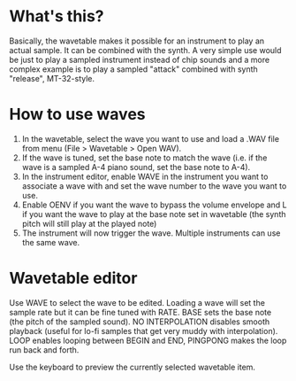 # What's this? #

Basically, the wavetable makes it possible for an instrument to play an actual sample. It can be combined with the synth. A very simple use would be just to play a sampled instrument instead of chip sounds and a more complex example is to play a sampled "attack" combined with synth "release", MT-32-style.

# How to use waves #

  1. In the wavetable, select the wave you want to use and load a .WAV file from menu (File > Wavetable > Open WAV).
  1. If the wave is tuned, set the base note to match the wave (i.e. if the wave is a sampled A-4 piano sound, set the base note to A-4).
  1. In the instrument editor, enable WAVE in the instrument you want to associate a wave with and set the wave number to the wave you want to use.
  1. Enable OENV if you want the wave to bypass the volume envelope and L if you want the wave to play at the base note set in wavetable (the synth pitch will still play at the played note)
  1. The instrument will now trigger the wave. Multiple instruments can use the same wave.

# Wavetable editor #

Use WAVE to select the wave to be edited. Loading a wave will set the sample rate but it can be fine tuned with RATE. BASE sets the base note (the pitch of the sampled sound). NO INTERPOLATION disables smooth playback (useful for lo-fi samples that get very muddy with interpolation). LOOP enables looping between BEGIN and END, PINGPONG makes the loop run back and forth.

Use the keyboard to preview the currently selected wavetable item.